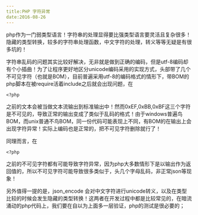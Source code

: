 ```yaml
---
title:PHP 字符异常
date:2016-08-26
---
```

php作为一门弱类型语言！字符串的处理显得要比强类型语言要灵活且复杂很多！隐藏的类型转换，较多的字符串处理函数，中文字符的处理，转义等等无疑是有很多坑的！

字符串乱码的问题其实比较好解决，无非就是做到正确的编码，但是utf-8编码却有个小插曲！为了让程序更好地区分unicode编码采用的实现方式，头部带了几个不可见字符（也就是BOM），目前普遍采用utf-8的编码格式的情形下，带BOM的php脚本在被require活着include之后就会出现问题，在 
```
<?php
```
之前的文本会被当做文本流输出到标准输出中！然而0xEF,0xBB,0xBF这三个字符是不可见的，导致正常的输出变成了类似于乱码的格式！由于windows普遍鸟BOM，而unix普通不鸟BOM，同一份代码可能表现上不同，有BOM的在输出上会出现字符异常！实际上编码也是正常的，把不可见字符删除就行了！

同理而言，在

```
<?php
```
 之前的不可见字符都有可能导致字符异常，因为php大多数情形下是以输出作为返回值的，所以不可见字符可能导致很多类似于，头几个字母乱码，非正常json等现象！

另外值得一提的是，json_encode 会对中文字符进行unicode转义，以及在类型比较的时候会发生隐藏的类型转换！这两者在开发过程中都是比较常见的，在暗流涌动的php代码上，我们要在自以为上面多一层验证，php的测试是很必要的；
